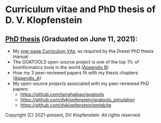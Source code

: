 # Curriculum vitae and PhD thesis of D. V. Klopfenstein

## [PhD thesis](doc/PhD_Thesis.pdf) (Graduated on June 11, 2021):
* My [one-page Curriculum Vita](doc/PhD_Thesis_Curriculum_Vita.pdf), as required by the Drexel PhD thesis manual
* The GOATOOLS open-source project is one of the top 1% of bioinformatics tools in the world ([Appendix B](doc/PhD_Thesis_Appendix_B.pdf)) 
* How my 3 peer-reviewed papers fit with my thesis chapters ([Appendix_A](doc/PhD_Thesis_Appendix_A.pdf))
* My open-source projects associated with my peer-reviewed PhD papers:
  * https://github.com/tanghaibao/goatools
  * https://github.com/dvklopfenstein/goatools_simulation
  * https://github.com/dvklopfenstein/pmidcite

Copyright (C) 2021-present, DV Klopfenstein. All rights reserved.
